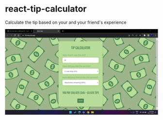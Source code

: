 # react-tip-calculator

Calculate the tip based on your and your friend's experience

![app-screenshot](public/app-screenshot.png "Tip Calculator App")
